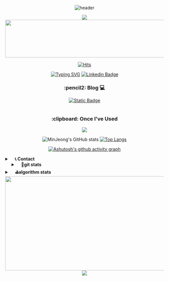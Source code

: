 <div align="center"> 

![header](https://capsule-render.vercel.app/api?type=waving&color=ffd500&height=150&section=header&text=MinJeong💭&fontColor=403d39&fontSize=40&animation=fadeIn&fontAlignY=30)

<a href="https://git.io/typing-svg">
    <img src="https://readme-typing-svg.demolab.com?font=Montserrat&weight=500&size=18&duration=4000&pause=1000&color=F7A743&center=true&vCenter=true&width=500&lines=Welcome+to+my+GitHub!;Always+learning+new+things;Let's+build+amazing+projects!;Follow+me+for+more!">
</a>

<!-- 펫 -->

<a href="https://www.gitanimals.org/en_US?utm_medium=image&utm_source=Mingguriguri&utm_content=line">
  <img
    src="https://render.gitanimals.org/lines/Mingguriguri?pet-id=671282203269021010"
    width="1000"
    height="120"
  />
</a>


<!-- TODO 
<!--About Me
🏫 I'm studying at Konkuk Univ. CSE 2022.03 - ing


EXPERIENCE
Depromeet 14th Server 2023.11 - 2024.02
10th 9oormthon in JEJU Server 2024.05
Yapp 25th Server 2024.11 - 2025.03

Awards
Depromeet 14th 프로젝트 대상 2024.02.17
10th 9oormthon in JEJU 프로젝트 우수상 (구름 기업상) 2024.05.24-->

  
[![Hits](https://hits.seeyoufarm.com/api/count/incr/badge.svg?url=https%3A%2F%2Fgithub.com%2FMingguriguri&count_bg=%23FFCF00&title_bg=%23555555&icon=github.svg&icon_color=%23FFFFFF&title=GITHUB&edge_flat=false)](https://hits.seeyoufarm.com)

<a href="https://git.io/typing-svg"><img src="https://readme-typing-svg.demolab.com?font=Montserrat&weight=500&size=15&duration=1000&pause=5000&color=0A66C2&center=true&vCenter=true&random=false&width=100&height=20&lines=Follow+me!" alt="Typing SVG" /></a>
 [![Linkedin Badge](https://img.shields.io/badge/-LinkedIn-blue?style=flat-square&logo=Linkedin&logoColor=white&link=https://www.linkedin.com/in/seong-yun-byeon-8183a8113/)](https://www.linkedin.com/in/%EB%AF%BC%EC%A0%95-%EA%B9%80-11b157299/)

<h3>:pencil2: Blog 💻</h3> 
<div>
 <a href="https://minjeong.oopy.io/">
      <img alt="Static Badge" src="https://img.shields.io/badge/minjeong's_blog-green%3Fstyle%3Dflat">
 </a>
</div><br>

<h3> :clipboard: Once I've Used</h3>
<p align="center">
  <a href="https://skillicons.dev">
    <img src="https://skillicons.dev/icons?i=py,django,java,spring,vscode,eclipse,aws,mysql,redis,sqlite,figma,notion,docker,git,flutter&theme=light&perline=6">
  </a>
</p>

 
 <!--([뱃지 커스텀 사이트 : https://shields.io/category/coverage](https://simpleicons.org/))-->

![MinJeong's GitHub stats](https://github-readme-stats.vercel.app/api?username=Mingguriguri&show_icons=true&hide=contribs&theme=buefy&count_private=true&line_height=24)
[![Top Langs](https://github-readme-stats.vercel.app/api/top-langs/?username=Mingguriguri&layout=compact&theme=buefy)](https://github.com/anuraghazra/github-readme-stats)

[![Ashutosh's github activity graph](https://github-readme-activity-graph.vercel.app/graph?username=Mingguriguri&theme=rogue&bg_color=ffffff&color=765BD9&line=8973D9&point=2b3137&area=true&hide_border=true)](https://github.com/ashutosh00710/github-readme-activity-graph)

<details align="left">
	<summary>&nbsp;&nbsp;&nbsp;&nbsp;<b>📞 Contact </b></summary><br>
	<div>
	 <a href="mailto:merrong925@gachon.ac.kr">
	  <img src="https://img.shields.io/badge/gmail-EA4335?style=for-the-badge&logo=gmail&logoColor=white">
	 </a> 
		<merrong925@gachon.ac.kr/>
	</div>
</details>
<details align="left" style="margin-left:20px">
	<summary>&nbsp;&nbsp;&nbsp;&nbsp;<b>🌱git stats</b></summary><br>
	
	
![MinJeong's GitHub stats](https://github-readme-stats.vercel.app/api?username=Mingguriguri&show_icons=true&hide=contribs&theme=buefy&count_private=true&line_height=24)

[![Top Langs](https://github-readme-stats.vercel.app/api/top-langs/?username=Mingguriguri&layout=compact&theme=buefy)](https://github.com/anuraghazra/github-readme-stats)

</details>

<details align="left">
	<summary>&nbsp;&nbsp;&nbsp;&nbsp;<b>⛳algorithm stats</b></summary><br>
	
[![Solved.ac
프로필](http://mazassumnida.wtf/api/v2/generate_badge?boj=merrong925)](https://solved.ac/merrong925)
<img src="https://leetcard.jacoblin.cool/minggu_123?theme=light&font=ABeeZee" width="420">

</details>


<!-- 농장 -->
<a href="https://www.gitanimals.org/en_US?utm_medium=image&utm_source=Mingguriguri&utm_content=farm">
<img
  src="https://render.gitanimals.org/farms/Mingguriguri"
  width="600"
  height="300"
/>
</a>

<img src="https://capsule-render.vercel.app/api?type=waving&color=ffd500&height=100&section=footer" />
